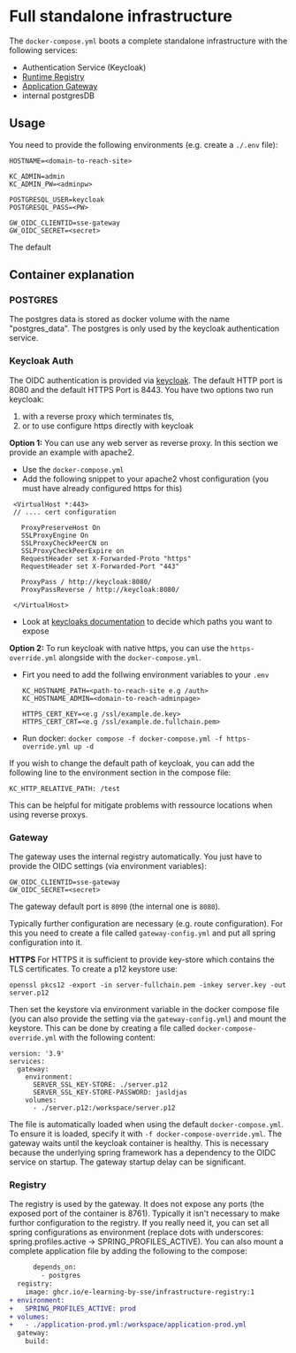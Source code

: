 # Full standalone infrastructure

The `docker-compose.yml` boots a complete standalone infrastructure with the following services:
- Authentication Service (Keycloak)
- [Runtime Registry](https://github.com/e-Learning-by-SSE/infrastructure-registry-service)
- [Application Gateway](https://github.com/e-Learning-by-SSE/infrastructure-gateway-service)
- internal postgresDB


## Usage 
You need to provide the following environments (e.g. create a `./.env` file):

```
HOSTNAME=<domain-to-reach-site>

KC_ADMIN=admin
KC_ADMIN_PW=<adminpw>

POSTGRESQL_USER=keycloak
POSTGRESQL_PASS=<PW>

GW_OIDC_CLIENTID=sse-gateway
GW_OIDC_SECRET=<secret>
```

The default 

## Container explanation

### POSTGRES
The postgres data is stored as docker volume with the name "postgres_data". The postgres is only used by the keycloak authentication service. 

### Keycloak Auth
The OIDC authentication is provided via [keycloak](https://www.keycloak.org/). 
The default HTTP port is 8080 and the default HTTPS Port is 8443. You have two options two run keycloak:
1. with a reverse proxy which terminates tls,
2. or to use configure https directly with keycloak

**Option 1:**
You can use any web server as reverse proxy. In this section we provide an example with apache2.

- Use the `docker-compose.yml` 
- Add the following snippet to your apache2 vhost configuration (you must have already configured https for this)
 ```
  <VirtualHost *:443>
  // .... cert configuration

    ProxyPreserveHost On
    SSLProxyEngine On
    SSLProxyCheckPeerCN on
    SSLProxyCheckPeerExpire on
    RequestHeader set X-Forwarded-Proto "https"
    RequestHeader set X-Forwarded-Port "443"
    
    ProxyPass / http://keycloak:8080/
    ProxyPassReverse / http://keycloak:8080/
    
  </VirtualHost>
 ```
- Look at [keycloaks documentation](https://www.keycloak.org/server/reverseproxy#_exposed_path_recommendations) to decide which paths you want to expose

**Option 2:**
To run keycloak with native https, you can use the `https-override.yml` alongside with the `docker-compose.yml`. 
- Firt you need to add the follwing environment variables to your `.env`
  ```
  KC_HOSTNAME_PATH=<path-to-reach-site e.g /auth>
  KC_HOSTNAME_ADMIN=<domain-to-reach-adminpage>

  HTTPS_CERT_KEY=<e.g /ssl/example.de.key>
  HTTPS_CERT_CRT=<e.g /ssl/example.de.fullchain.pem>
  ```
- Run docker: `docker compose -f docker-compose.yml -f https-override.yml up -d`


If you wish to change the default path of keycloak, you can add the following line to the environment section in the compose file:
```
KC_HTTP_RELATIVE_PATH: /test
```
This can be helpful for mitigate problems with ressource locations when using reverse proxys.


### Gateway
The gateway uses the internal registry automatically. You just have to provide the OIDC settings (via environment variables):
```
GW_OIDC_CLIENTID=sse-gateway
GW_OIDC_SECRET=<secret>
```
The gateway default port is `8090` (the internal one is `8080`). 

Typically further configuration are necessary (e.g. route configuration). 
For this you need to create a file called `gateway-config.yml` and put all spring configuration into it. 

**HTTPS**
For HTTPS it is sufficient to provide key-store which contains the TLS certificates.
To create a p12 keystore use:

```
openssl pkcs12 -export -in server-fullchain.pem -inkey server.key -out server.p12
```

Then set the keystore via environment variable in the docker compose file (you can also provide the setting via the `gateway-config.yml`) and mount the keystore. This can be done by creating a file called `docker-compose-override.yml` with the following content:

```
version: '3.9'
services:
  gateway:
    environment:
      SERVER_SSL_KEY-STORE: ./server.p12
      SERVER_SSL_KEY-STORE-PASSWORD: jasldjas
    volumes:
      - ./server.p12:/workspace/server.p12
```

The file is automatically loaded when using the default `docker-compose.yml`. To ensure it is loaded, specify it with `-f docker-compose-override.yml`. 
The gateway waits until the keycloak container is healthy. This is necessary because the underlying spring framework has a dependency to the OIDC service on startup. The gateway startup delay can be significant. 

### Registry
The registry is used by the gateway. It does not expose any ports (the exposed port of the container is 8761). Typically it isn't necessary to make furthor configuration to the registry. If you really need it, you can set all spring configurations as environment (replace dots with underscores: spring.profiles.active -> SPRING_PROFILES_ACTIVE).
You can also mount a complete application file by adding the following to the compose:

```diff
      depends_on:
        - postgres
  registry:
    image: ghcr.io/e-learning-by-sse/infrastructure-registry:1
+ environment:    
+   SPRING_PROFILES_ACTIVE: prod 
+ volumes:
+   - ./application-prod.yml:/workspace/application-prod.yml
  gateway:
    build: 
 ```
